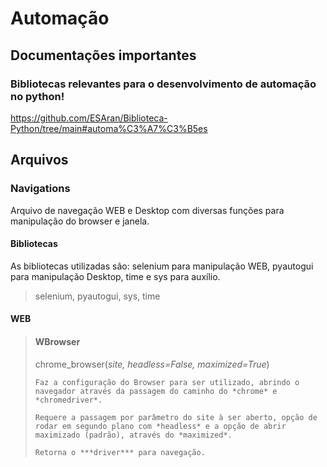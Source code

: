# Automação
## Documentações importantes
### Bibliotecas relevantes para o desenvolvimento de automação no python!
https://github.com/ESAran/Biblioteca-Python/tree/main#automa%C3%A7%C3%B5es

## Arquivos

### Navigations
Arquivo de navegação WEB e Desktop com diversas funções para manipulação do browser e janela.

#### Bibliotecas
As bibliotecas utilizadas são: selenium para manipulação WEB, pyautogui para manipulação Desktop, time e sys para auxílio.

> selenium, pyautogui, sys, time

#### WEB
> #### WBrowser
> chrome_browser(*site, *headless=False*, maximized=True*)
> 
> `Faz a configuração do Browser para ser utilizado, abrindo o navegador através da passagem do caminho do *chrome* e *chromedriver*.`
>  
> `Requere a passagem por parâmetro do site à ser aberto, opção de rodar em segundo plano com *headless* e a opção de abrir maximizado (padrão), através do *maximized*.`
>  
> `Retorna o ***driver*** para navegação.`
>

